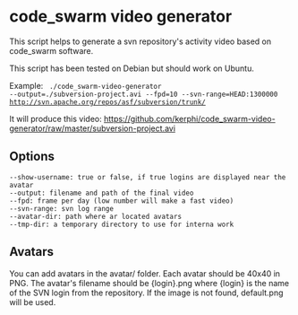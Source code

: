# code_swarm video generator

This script helps to generate a svn repository's activity video based on code_swarm software.

This script has been tested on Debian but should work on Ubuntu.

Example:
<code>
./code_swarm-video-generator --output=./subversion-project.avi --fpd=10 --svn-range=HEAD:1300000 http://svn.apache.org/repos/asf/subversion/trunk/
</code>

It will produce this video:
https://github.com/kerphi/code_swarm-video-generator/raw/master/subversion-project.avi


## Options

    --show-username: true or false, if true logins are displayed near the avatar
    --output: filename and path of the final video
    --fpd: frame per day (low number will make a fast video)
    --svn-range: svn log range 
    --avatar-dir: path where ar located avatars
    --tmp-dir: a temporary directory to use for interna work

## Avatars

You can add avatars in the avatar/ folder. Each avatar should be 40x40 in PNG. The avatar's filename should be {login}.png where {login} is the name of the SVN login from the repository. If the image is not found, default.png will be used.